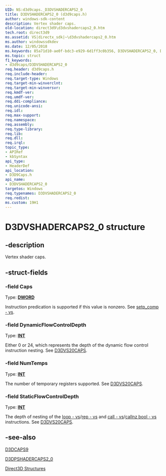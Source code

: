 ```yaml
---
UID: NS:d3d9caps._D3DVSHADERCAPS2_0
title: D3DVSHADERCAPS2_0 (d3d9caps.h)
author: windows-sdk-content
description: Vertex shader caps.
old-location: direct3d9\d3dvshadercaps2_0.htm
tech.root: direct3d9
ms.assetid: VS|directx_sdk|~\d3dvshadercaps2_0.htm
ms.author: windowssdkdev
ms.date: 12/05/2018
ms.keywords: 85a71d10-ae0f-bdc3-e929-6d1ff3c0b356, D3DVSHADERCAPS2_0, D3DVSHADERCAPS2_0 structure [Direct3D 9], LPD3DVSHADERCAPS2_0, LPD3DVSHADERCAPS2_0 structure pointer [Direct3D 9], d3d9caps/D3DVSHADERCAPS2_0, d3d9caps/LPD3DVSHADERCAPS2_0, direct3d9.d3dvshadercaps2_0
ms.topic: struct
f1_keywords:
- d3d9caps/D3DVSHADERCAPS2_0
req.header: d3d9caps.h
req.include-header: 
req.target-type: Windows
req.target-min-winverclnt: 
req.target-min-winversvr: 
req.kmdf-ver: 
req.umdf-ver: 
req.ddi-compliance: 
req.unicode-ansi: 
req.idl: 
req.max-support: 
req.namespace: 
req.assembly: 
req.type-library: 
req.lib: 
req.dll: 
req.irql: 
topic_type:
- APIRef
- kbSyntax
api_type:
- HeaderDef
api_location:
- D3D9Caps.h
api_name:
- D3DVSHADERCAPS2_0
targetos: Windows
req.typenames: D3DVSHADERCAPS2_0
req.redist: 
ms.custom: 19H1
---
```


# D3DVSHADERCAPS2_0 structure


## -description


Vertex shader caps.


## -struct-fields




### -field Caps

Type: <b><a href="https://docs.microsoft.com/windows/desktop/WinProg/windows-data-types">DWORD</a></b>

Instruction predication is supported if this value is nonzero. See <a href="https://docs.microsoft.com/windows/desktop/direct3dhlsl/setp-comp---vs">setp_comp - vs</a>.


### -field DynamicFlowControlDepth

Type: <b><a href="https://docs.microsoft.com/windows/desktop/WinProg/windows-data-types">INT</a></b>

 Either 0 or 24, which represents the depth of the dynamic flow control instruction nesting. See <a href="https://docs.microsoft.com/windows/desktop/direct3d9/d3dvs20caps">D3DVS20CAPS</a>.


### -field NumTemps

Type: <b><a href="https://docs.microsoft.com/windows/desktop/WinProg/windows-data-types">INT</a></b>

The number of temporary registers supported. See <a href="https://docs.microsoft.com/windows/desktop/direct3d9/d3dvs20caps">D3DVS20CAPS</a>.


### -field StaticFlowControlDepth

Type: <b><a href="https://docs.microsoft.com/windows/desktop/WinProg/windows-data-types">INT</a></b>

The depth of nesting of the <a href="https://docs.microsoft.com/windows/desktop/direct3dhlsl/loop---vs">loop - vs</a>/<a href="https://docs.microsoft.com/windows/desktop/direct3dhlsl/rep---vs">rep - vs</a> and <a href="https://docs.microsoft.com/windows/desktop/direct3dhlsl/call---vs">call - vs</a>/<a href="https://docs.microsoft.com/windows/desktop/direct3dhlsl/callnz-bool---vs">callnz bool - vs</a> instructions. See <a href="https://docs.microsoft.com/windows/desktop/direct3d9/d3dvs20caps">D3DVS20CAPS</a>.


## -see-also




<a href="https://docs.microsoft.com/windows/desktop/api/d3d9caps/ns-d3d9caps-d3dcaps9">D3DCAPS9</a>



<a href="https://docs.microsoft.com/windows/desktop/api/d3d9caps/ns-d3d9caps-d3dpshadercaps2_0">D3DPSHADERCAPS2_0</a>



<a href="https://docs.microsoft.com/windows/desktop/direct3d9/dx9-graphics-reference-d3d-structures">Direct3D Structures</a>
 

 

